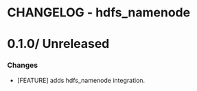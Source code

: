 # CHANGELOG - hdfs_namenode

0.1.0/ Unreleased
==================

### Changes

* [FEATURE] adds hdfs_namenode integration.
